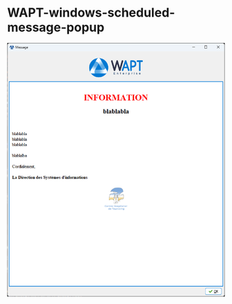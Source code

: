# WAPT-windows-scheduled-message-popup



![alt text](https://github.com/ChouaibKhamallah/WAPT-windows-scheduled-message-popup/blob/main/message.png?raw=true)
